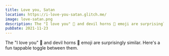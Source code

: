 ```yaml
---
title: Love you, Satan
location: https://i-love-you-satan.glitch.me/
image: love-satan.png
description: The "I love you" 🤟 and devil horns 🤘 emoji are surprisingly similar. Here's a fun tappable toggle between them.
pubDate: 2021-11-23
---
```

The "I love you" 🤟 and devil horns 🤘 emoji are surprisingly similar. Here's a fun tappable toggle between them.